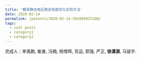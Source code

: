 ```yaml
---
title: '概率静态电压稳定裕度优化实现方法'
date: 2020-02-14
permalink: /patents/2020-02-14-CN106992516B/
tags:
  - cool posts
  - category1
  - category2
---
```


完成人：李禹鹏, 崔勇, 冯楠, 杨增辉, 苏运, 郭强, 严正, **徐潇源**, 马骏宇.